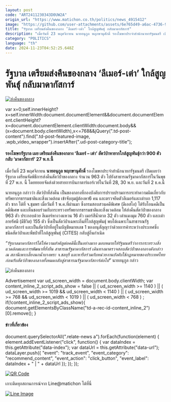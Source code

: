 ```yaml
---
layout: post
code: "ART2411230343D0UW2A"
origin_url: "https://www.matichon.co.th/politics/news_4915412"
image: "https://github.com/user-attachments/assets/6e765d49-a6ac-4736-9144-f64826704f71"
title: "รัฐบาล เตรียมส่งคืนของกลาง ‘ลีเมอร์-เต่า’ ใกล้สูญพันธุ์ กลับมาดากัสการ์"
description: "เมื่อวันที่ 23 พฤศจิกายน นายอนุกูล พฤกษานุศักดิ์ รองโฆษกประจำสำนักนายกรัฐมนตรี เปิดเผยว่า รัฐบาล เตรียมจัดพิธีการส่งคืนสัตว์ป่าของกลาง จำนวน 963 ตัว"
category: "POLITICS"
language: "th"
date: 2024-11-23T04:52:25.648Z
---
```


# รัฐบาล เตรียมส่งคืนของกลาง ‘ลีเมอร์-เต่า’ ใกล้สูญพันธุ์ กลับมาดากัสการ์

[![ส่งคืนของกลาง](https://www.matichon.co.th/wp-content/uploads/2024/11/madagas1.jpg "madagas1")](https://www.matichon.co.th/wp-content/uploads/2024/11/madagas1.jpg)

var x=0;self.innerHeight?x=self.innerWidth:document.documentElement&&document.documentElement.clientHeight?x=document.documentElement.clientWidth:document.body&&(x=document.body.clientWidth),x<=768&&jQuery(".td-post-content").find(".td-post-featured-image, .wpb\_video\_wrapper").insertAfter(".ud-post-category-title");

#### **รองโฆษกรัฐบาล เผย เตรียมส่งคืนของกลาง ‘ลีเมอร์ – เต่า’ สัตว์ป่าหายากใกล้สูญพันธุ์กว่า 900 ตัวกลับ ‘มาดากัสการ์’ 27 พ.ย.นี้**

เมื่อวันที่ 23 พฤศจิกายน **นายอนุกูล พฤกษานุศักดิ์** รองโฆษกประจำสำนักนายกรัฐมนตรี เปิดเผยว่า รัฐบาล เตรียมจัดพิธีการส่งคืนสัตว์ป่าของกลาง จำนวน 963 ตัว ไปยังสาธารณรัฐมาดากัสการ์ในวันพุธที่ 27 พ.ย. นี้ โดยทยอยจัดส่งด้วยสายการบินกาตาร์แอร์เวย์ในวันที่ 28, 30 พ.ย. และวันที่ 2 ธ.ค.นี้

นายอนุกูล กล่าวว่า สัตว์ป่าที่ส่งคืน เป็นของกลางที่กองบังคับการปราบปรามการกระทำความผิดเกี่ยวกับทรัพยากรธรรมชาติและสิ่งแวดล้อม เข้าจับกุมผู้ต้องหา6 คน และตรวจยึดตัวลีเมอร์และเต่าบก 1,117 ตัว ซาก ได้ที่ จ.ชุมพร เมื่อวันที่ 1 พ.ค.ที่ผ่านมา ซึ่งกรมสอบสวนคดีพิเศษ (ดีเอสไอ) ได้รับโอนคดีเป็นคดีพิเศษ และเห็นชอบร่วมกับกระทรวงทรัพยากรธรรมชาติและสิ่งแวดล้อม ให้ส่งคืนสัตว์ป่าของกลาง 963 ตัว ประกอบด้วย ลีเมอร์หางวงแหวน 16 ตัว เมอร์สีน้ำตาล 32 ตัว เต่าแมงมุม 760 ตัว และเต่าลายรัศมี (มีชีวิต) 155 ตัว ซึ่งเป็นสัตว์ป่าเฉพาะถิ่นที่ใกล้สูญพันธุ์ พบได้เฉพาะในสาธารณรัฐมาดากัสการ์ และเป็นสัตว์ป่าที่อยู่ในบัญชีหมายเลข 1 ของอนุสัญญาว่าด้วยการค้าระหว่างประเทศซึ่งชนิดสัตว์ป่าและพืชป่าที่ใกล้สูญพันธุ์ (CITES) กลับสู่ถิ่นกำเนิด

_“รัฐบาลมาดากัสการ์ได้ให้ความสำคัญต่อคดีนี้เป็นอย่างมาก มอบหมายให้รัฐมนตรีว่าการกระทรวงสิ่งแวดล้อมและการพัฒนาที่ยั่งยืน สาธารณรัฐมาดากัสการ์ เดินทางมาตรวจสอบสัตว์ป่าของกลางดังกล่าว ณ สถานีเพาะเลี้ยงนกน้ำบางพระ จ.ชลบุรี และหารือร่วมกับหน่วยงานบังคับใช้กฎหมายของประเทศไทย ก่อนรับสัตว์ป่าของกลางทั้งหมดกลับสู่สาธารณรัฐมาดากัสการ์ต่อไป”_ นายอนุกูล กล่าว

![ส่งคืนของกลาง ](https://www.matichon.co.th/wp-content/uploads/2024/11/S__71081997.jpg)

Advertisement var ud\_screen\_width = document.body.clientWidth; var content\_inline\_2\_script\_ads\_show = false || ( ud\_screen\_width >= 1140 ) || ( ud\_screen\_width >= 1019 && ud\_screen\_width < 1140 ) || ( ud\_screen\_width >= 768 && ud\_screen\_width < 1019 ) || ( ud\_screen\_width < 768 ) ; if(!content\_inline\_2\_script\_ads\_show){ document.getElementsByClassName("td-a-rec-id-content\_inline\_2")\[0\].remove(); }

#### ข่าวที่เกี่ยวข้อง

document.querySelectorAll(".relate-news a").forEach(function(element) { element.addEventListener("click", function() { var dataIndex = this.getAttribute("data-index"); var dataUrl = this.getAttribute("data-url"); dataLayer.push({ "event": "track\_event", "event\_category": "recommend\_content", "event\_action": "click\_button", "event\_label": dataIndex + " | " + dataUrl }); }); });

[![QR Code](https://www.matichon.co.th/wp-content/uploads/2023/07/wob1371z.jpg)](https://lin.ee/ht0nDxX)

เกาะติดทุกสถานการณ์จาก Line@matichon ได้ที่นี่

[![Line Image](https://www.matichon.co.th/wp-content/uploads/2023/07/th.png)](https://lin.ee/ht0nDxX)